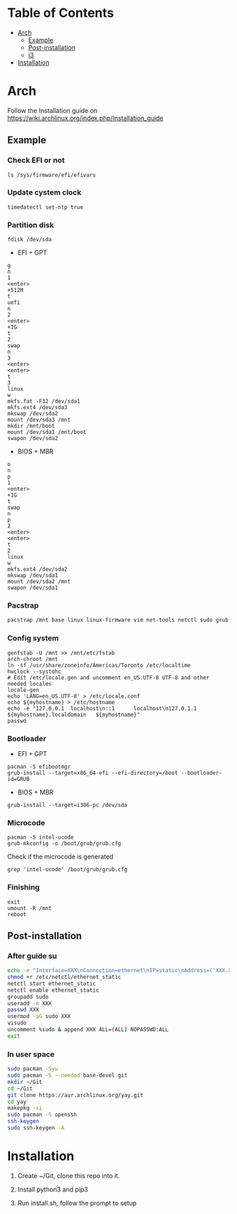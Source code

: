Table of Contents
=================

   * [Arch](#arch)
      * [Example](#example)
      * [Post-installation](#post-installation)
      * [i3](#i3)
   * [Installation](#installation)

# Arch

Follow the Installation guide on https://wiki.archlinux.org/index.php/Installation_guide

## Example

### Check EFI or not

```
ls /sys/firmware/efi/efivars
```

### Update cystem clock

```
timedatectl set-ntp true
```

### Partition disk

```
fdisk /dev/sda
```

* EFI + GPT
```
g
n
1
<enter>
+512M
t
uefi
n
2
<enter>
+1G
t
2
swap
n
3
<enter>
<enter>
t
3
linux
w
mkfs.fat -F32 /dev/sda1
mkfs.ext4 /dev/sda3
mkswap /dev/sda2
mount /dev/sda3 /mnt
mkdir /mnt/boot
mount /dev/sda1 /mnt/boot
swapon /dev/sda2
```

* BIOS + MBR
```
o
n
p
1
<enter>
+1G
t
swap
n
p
2
<enter>
<enter>
t
2
linux
w
mkfs.ext4 /dev/sda2
mkswap /dev/sda1
mount /dev/sda2 /mnt
swapon /dev/sda1
```

### Pacstrap

```sh
pacstrap /mnt base linux linux-firmware vim net-tools netctl sudo grub
```

### Config system

```
genfstab -U /mnt >> /mnt/etc/fstab
arch-chroot /mnt
ln -sf /usr/share/zoneinfo/Americas/Toronto /etc/localtime
hwclock --systohc
# Edit /etc/locale.gen and uncomment en_US.UTF-8 UTF-8 and other needed locales
locale-gen
echo 'LANG=en_US.UTF-8' > /etc/locale.conf
echo ${myhostname} > /etc/hostname
echo -e "127.0.0.1	localhost\n::1		localhost\n127.0.1.1	${myhostname}.localdomain	${myhostname}"
passwd
```

### Bootloader

* EFI + GPT

```
pacman -S efibootmgr
grub-install --target=x86_64-efi --efi-directory=/boot --bootloader-id=GRUB
```

* BIOS + MBR

```
grub-install --target=i386-pc /dev/sda
```

### Microcode

```
pacman -S intel-ucode
grub-mkconfig -o /boot/grub/grub.cfg
```

Check if the microcode is generated

```
grep 'intel-ucode' /boot/grub/grub.cfg
```

### Finishing

```
exit
umount -R /mnt
reboot
```

## Post-installation

### After guide su

```sh
echo -e "Interface=XXX\nConnection=ethernet\nIP=static\nAddress=('XXX.XXX.XXX.XXX/XX')\nGateway='XXX.XXX.XXX.XXX'\nDNS=('XXX.XXX.XXX.XXX')" > /etc/netctl/ethernet_static
chmod +r /etc/netctl/ethernet_static
netctl start ethernet_static
netctl enable ethernet_static
groupadd sudo
useradd -m XXX
passwd XXX
usermod -aG sudo XXX
visudo
uncomment %sudo & append XXX ALL=(ALL) NOPASSWD:ALL
exit
```

### In user space

``` sh
sudo pacman -Syu
sudo pacman -S --needed base-devel git
mkdir ~/Git
cd ~/Git
git clone https://aur.archlinux.org/yay.git
cd yay
makepkg -si
sudo pacman -S openssh
ssh-keygen
sudo ssh-keygen -A
```

# Installation

1. Create ~/Git, clone this repo into it.

2. Install python3 and pip3

3. Run install.sh, follow the prompt to setup
